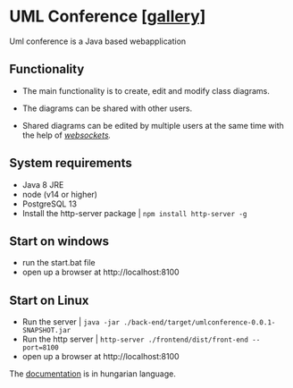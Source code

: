# UML Conference [[gallery]](https://drive.google.com/drive/folders/15k1jUvJAs5WEPvACtb3HFG9gztOGo4bw?usp=share_link)
Uml conference is a Java based webapplication 

## Functionality

- The main functionality is to create, edit and modify class diagrams.

- The diagrams can be shared with other users. 

- Shared diagrams can be edited by multiple users at the same time with the help of *[websockets](https://developer.mozilla.org/en-US/docs/Web/API/WebSockets_API).*

## System requirements
- Java 8 JRE
- node (v14 or higher)
- PostgreSQL 13
- Install the http-server package
    | `npm install http-server -g`

## Start on windows
- run the start.bat file
- open up a browser at http://localhost:8100

## Start on Linux
- Run the server | `java -jar ./back-end/target/umlconference-0.0.1-SNAPSHOT.jar`
- Run the http server | `http-server ./frontend/dist/front-end --port=8100`
- open up a browser at http://localhost:8100

The [documentation](https://github.com/szefipetya/po_uml_conference/blob/master/doc/Szakdoli_szoveg_.pdf) is in hungarian language.
